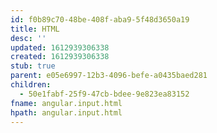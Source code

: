 ```yaml
---
id: f0b89c70-48be-408f-aba9-5f48d3650a19
title: HTML
desc: ''
updated: 1612939306338
created: 1612939306338
stub: true
parent: e05e6997-12b3-4096-befe-a0435baed281
children:
  - 50e1fabf-25f9-47cb-bdee-9e823ea83152
fname: angular.input.html
hpath: angular.input.html
---
```



